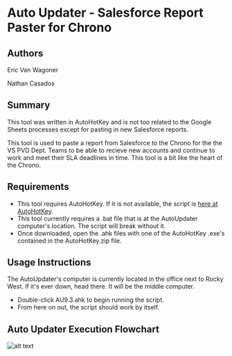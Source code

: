 # Auto Updater - Salesforce Report Paster for Chrono
## Authors
Eric Van Wagoner

Nathan Casados

## Summary
This tool was written in AutoHotKey and is not too related to the Google Sheets processes except for pasting in new Salesforce reports.

This tool is used to paste a report from Salesforce to the Chrono for the the VS PVD Dept. Teams to be able to recieve new accounts and continue to work and meet their SLA deadlines in time. This tool is a bit like the heart of the Chrono.

## Requirements
* This tool requires AutoHotKey. If it is not available, the script is [here at AutoHotKey](https://autohotkey.com/).
* This tool currently requires a .bat file that is at the AutoUpdater computer's location. The script will break without it.
* Once downloaded, open the .ahk files with one of the AutoHotKey .exe's contained in the AutoHotKey.zip file.

## Usage Instructions
The AutoUpdater's computer is currently located in the office next to Rocky West. If it's ever down, head there. It will be the middle computer.

* Double-click AU9.3.ahk to begin running the script.
* From here on out, the script should work by itself.

## Auto Updater Execution Flowchart
![alt text](https://github.com/marth141/AutoUpdater/blob/development/org/basic_flow.png "Flowchart")
